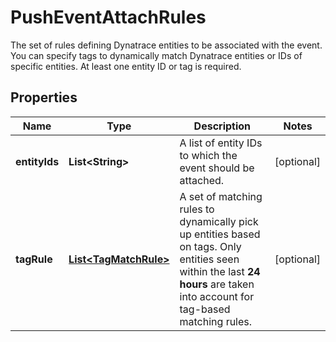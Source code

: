 

# PushEventAttachRules

The set of rules defining Dynatrace entities to be associated with the event.  You can specify tags to dynamically match Dynatrace entities or IDs of specific entities.  At least one entity ID or tag is required.

## Properties

| Name | Type | Description | Notes |
|------------ | ------------- | ------------- | -------------|
|**entityIds** | **List&lt;String&gt;** | A list of entity IDs to which the event should be attached. |  [optional] |
|**tagRule** | [**List&lt;TagMatchRule&gt;**](TagMatchRule.md) | A set of matching rules to dynamically pick up entities based on tags.   Only entities seen within the last **24 hours** are taken into account for tag-based matching rules. |  [optional] |



